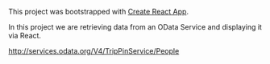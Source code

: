 This project was bootstrapped with [Create React App](https://github.com/facebookincubator/create-react-app).

In this project we are retrieving data from an OData Service and displaying it via React.

http://services.odata.org/V4/TripPinService/People
